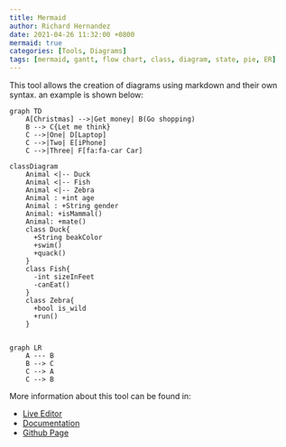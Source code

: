 ```yaml
---
title: Mermaid
author: Richard Hernandez
date: 2021-04-26 11:32:00 +0800 
mermaid: true
categories: [Tools, Diagrams]
tags: [mermaid, gantt, flow chart, class, diagram, state, pie, ER]
---
```


This tool allows the creation of diagrams using markdown and their own syntax. an example is shown below:


```mermaid 
graph TD
    A[Christmas] -->|Get money| B(Go shopping)
    B --> C{Let me think}
    C -->|One| D[Laptop]
    C -->|Two| E[iPhone]
    C -->|Three| F[fa:fa-car Car]

```

```mermaid
classDiagram
    Animal <|-- Duck
    Animal <|-- Fish
    Animal <|-- Zebra
    Animal : +int age
    Animal : +String gender
    Animal: +isMammal()
    Animal: +mate()
    class Duck{
      +String beakColor
      +swim()
      +quack()
    }
    class Fish{
      -int sizeInFeet
      -canEat()
    }
    class Zebra{
      +bool is_wild
      +run()
    }
            

```


<!-- This is the example -->
```text
graph LR
    A --- B
    B --> C
    C --> A
    C --> B
```

More information about this tool can be found in:  

* [Live Editor](https://mermaid-js.github.io/mermaid-live-editor/)
* [Documentation](https://mermaid-js.github.io/mermaid/#/n00b-syntaxReference)
* [Github Page](https://github.com/mermaid-js/mermaid)